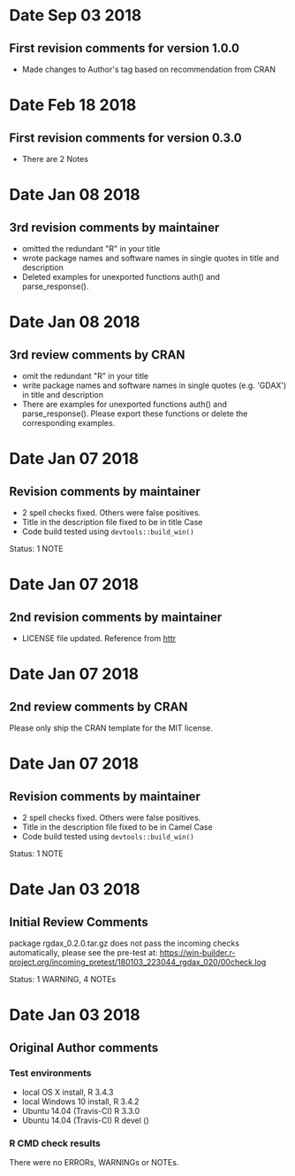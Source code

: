 # Date Sep 03 2018
## First revision comments for version 1.0.0

* Made changes to Author's tag based on recommendation from CRAN

# Date Feb 18 2018
## First revision comments for version 0.3.0

* There are 2 Notes


# Date Jan 08 2018  
## 3rd revision comments by maintainer  

* omitted the redundant "R" in your title
* wrote package names and software names in single quotes in title and description
* Deleted examples for unexported functions auth() and parse_response(). 

# Date Jan 08 2018  
## 3rd review comments by CRAN

* omit the redundant "R" in your title
* write package names and software names in single quotes (e.g. 'GDAX') in title and description
* There are examples for unexported functions auth() and parse_response(). Please export these functions or delete the corresponding examples.

# Date Jan 07 2018  
## Revision comments by maintainer

* 2 spell checks fixed. Others were false positives.
* Title in the description file fixed to be in title Case
* Code build tested using `devtools::build_win()`

Status: 1 NOTE

# Date Jan 07 2018  
## 2nd revision comments by maintainer  

* LICENSE file updated. Reference from [httr](https://github.com/r-lib/httr/blob/master/LICENSE)

# Date Jan 07 2018  
## 2nd review comments by CRAN

Please only ship the CRAN template for the MIT license.

# Date Jan 07 2018  
## Revision comments by maintainer

* 2 spell checks fixed. Others were false positives.
* Title in the description file fixed to be in Camel Case
* Code build tested using `devtools::build_win()`

Status: 1 NOTE



# Date Jan 03 2018  
## Initial Review Comments

package rgdax_0.2.0.tar.gz does not pass the incoming checks automatically, please see the pre-test at:
<https://win-builder.r-project.org/incoming_pretest/180103_223044_rgdax_020/00check.log>

Status: 1 WARNING, 4 NOTEs

# Date Jan 03 2018  
## Original Author comments

### Test environments
* local OS X install, R 3.4.3
* local Windows 10 install, R 3.4.2
* Ubuntu 14.04 (Travis-CI) R 3.3.0
* Ubuntu 14.04 (Travis-CI) R devel ()

### R CMD check results
There were no ERRORs, WARNINGs or NOTEs.
